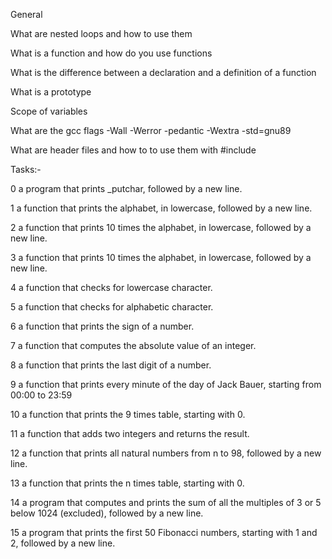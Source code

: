 General

What are nested loops and how to use them

What is a function and how do you use functions

What is the difference between a declaration and a definition of a function

What is a prototype

Scope of variables

What are the gcc flags -Wall -Werror -pedantic -Wextra -std=gnu89

What are header files and how to to use them with #include

Tasks:-

0 a program that prints _putchar, followed by a new line.

1 a function that prints the alphabet, in lowercase, followed by a new line.

2  a function that prints 10 times the alphabet, in lowercase, followed by a new line.

3  a function that prints 10 times the alphabet, in lowercase, followed by a new line.

4 a function that checks for lowercase character.

5  a function that checks for alphabetic character.

6 a function that prints the sign of a number.

7 a function that computes the absolute value of an integer.

8 a function that prints the last digit of a number.

9  a function that prints every minute of the day of Jack Bauer, starting from 00:00 to 23:59

10 a function that prints the 9 times table, starting with 0.

11 a function that adds two integers and returns the result.

12  a function that prints all natural numbers from n to 98, followed by a new line.

13 a function that prints the n times table, starting with 0.

14 a program that computes and prints the sum of all the multiples of 3 or 5 below 1024 (excluded), followed by a new line.

15 a program that prints the first 50 Fibonacci numbers, starting with 1 and 2, followed by a new line.
